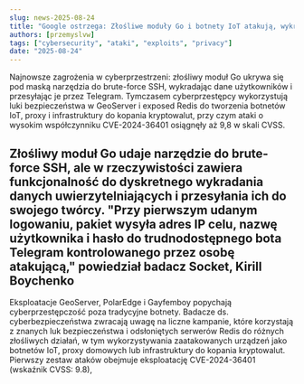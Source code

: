 ```yaml
---
slug: news-2025-08-24
title: "Google ostrzega: Złośliwe moduły Go i botnety IoT atakują, wykradając dane i wykraczając poza tradycyjne cyberzagrożenia"
authors: [przemyslvw]
tags: ["cybersecurity", "ataki", "exploits", "privacy"]
date: "2025-08-24"
---
```


Najnowsze zagrożenia w cyberprzestrzeni: złośliwy moduł Go ukrywa się pod maską narzędzia do brute-force SSH, wykradając dane użytkowników i przesyłając je przez Telegram. Tymczasem cyberprzestępcy wykorzystują luki bezpieczeństwa w GeoServer i exposed Redis do tworzenia botnetów IoT, proxy i infrastruktury do kopania kryptowalut, przy czym ataki o wysokim współczynniku CVE-2024-36401 osiągnęły aż 9,8 w skali CVSS.

<!-- truncate -->

Złośliwy moduł Go udaje narzędzie do brute-force SSH, ale w rzeczywistości zawiera funkcjonalność do dyskretnego wykradania danych uwierzytelniających i przesyłania ich do swojego twórcy.
"Przy pierwszym udanym logowaniu, pakiet wysyła adres IP celu, nazwę użytkownika i hasło do trudnodostępnego bota Telegram kontrolowanego przez osobę atakującą," powiedział badacz Socket, Kirill Boychenko
---
Eksploatacje GeoServer, PolarEdge i Gayfemboy popychają cyberprzestępczość poza tradycyjne botnety.
Badacze ds. cyberbezpieczeństwa zwracają uwagę na liczne kampanie, które korzystają z znanych luk bezpieczeństwa i odsłoniętych serwerów Redis do różnych złośliwych działań, w tym wykorzystywania zaatakowanych urządzeń jako botnetów IoT, proxy domowych lub infrastruktury do kopania kryptowalut.
Pierwszy zestaw ataków obejmuje eksploatację CVE-2024-36401 (wskaźnik CVSS: 9.8),
